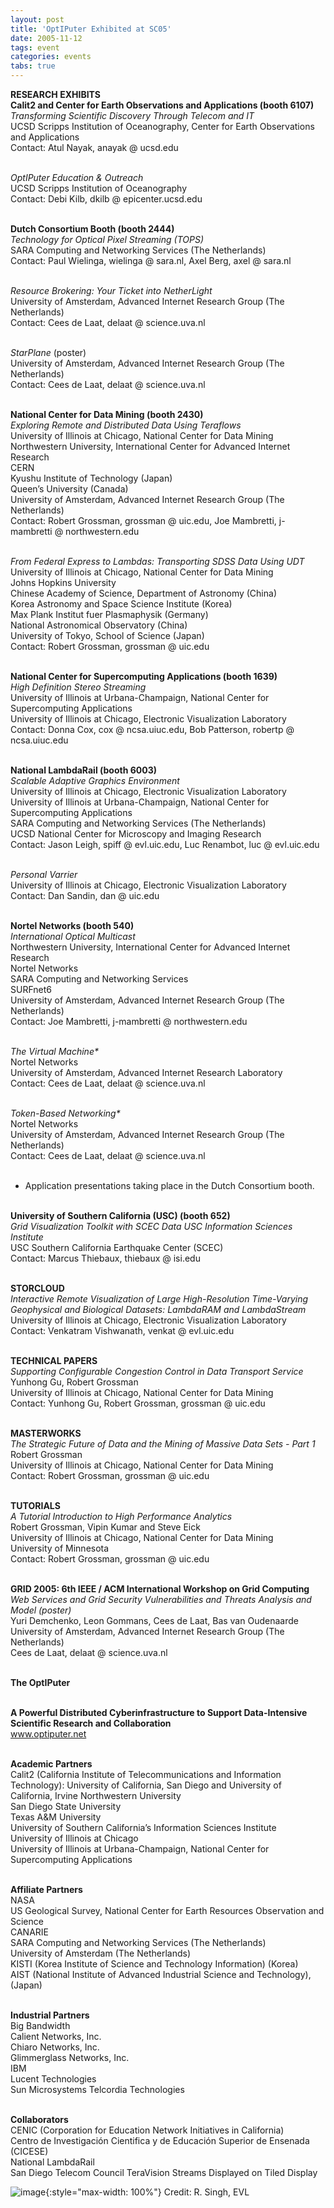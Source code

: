 ```yaml
---
layout: post
title: 'OptIPuter Exhibited at SC05'
date: 2005-11-12
tags: event
categories: events
tabs: true
---
```


<strong>RESEARCH EXHIBITS</strong><br>
<strong>Calit2 and Center for Earth Observations and Applications (booth 6107)</strong><br>
<em>Transforming Scientific Discovery Through Telecom and IT</em><br>
UCSD Scripps Institution of Oceanography, Center for Earth Observations and Applications<br>
Contact: Atul Nayak, anayak @ ucsd.edu<br><br>

<em>OptIPuter Education &amp; Outreach</em><br>
UCSD Scripps Institution of Oceanography<br>
Contact: Debi Kilb, dkilb @ epicenter.ucsd.edu<br><br>

<strong>Dutch Consortium Booth (booth 2444)</strong><br>
<em>Technology for Optical Pixel Streaming (TOPS)</em><br>
SARA Computing and Networking Services (The Netherlands)<br>
Contact: Paul Wielinga, wielinga @ sara.nl, Axel Berg, axel @ sara.nl<br><br>

<em>Resource Brokering: Your Ticket into NetherLight</em><br>
University of Amsterdam, Advanced Internet Research Group (The Netherlands)<br>
Contact: Cees de Laat, delaat @ science.uva.nl<br><br>

<em>StarPlane</em> (poster)<br>
University of Amsterdam, Advanced Internet Research Group (The Netherlands)<br>
Contact: Cees de Laat, delaat @ science.uva.nl<br><br>

<strong>National Center for Data Mining (booth 2430)</strong><br>
<em>Exploring Remote and Distributed Data Using Teraflows</em><br>
University of Illinois at Chicago, National Center for Data Mining<br>
Northwestern University, International Center for Advanced Internet Research<br>
CERN<br>
Kyushu Institute of Technology (Japan)<br>
Queen&rsquo;s University (Canada)<br>
University of Amsterdam, Advanced Internet Research Group (The Netherlands)<br>
Contact: Robert Grossman, grossman @ uic.edu, Joe Mambretti, j-mambretti @ northwestern.edu<br><br>

<em>From Federal Express to Lambdas: Transporting SDSS Data Using UDT</em><br>
University of Illinois at Chicago, National Center for Data Mining<br>
Johns Hopkins University<br>
Chinese Academy of Science, Department of Astronomy (China)<br>
Korea Astronomy and Space Science Institute (Korea)<br>
Max Plank Institut fuer Plasmaphysik (Germany)<br>
National Astronomical Observatory (China)<br>
University of Tokyo, School of Science (Japan)<br>
Contact: Robert Grossman, grossman @ uic.edu<br><br>

<strong>National Center for Supercomputing Applications (booth 1639)</strong><br>
<em>High Definition Stereo Streaming</em><br>
University of Illinois at Urbana-Champaign, National Center for Supercomputing Applications<br>
University of Illinois at Chicago, Electronic Visualization Laboratory<br>
Contact: Donna Cox, cox @ ncsa.uiuc.edu, Bob Patterson, robertp @ ncsa.uiuc.edu<br><br>

<strong>National LambdaRail (booth 6003)</strong><br>
<em>Scalable Adaptive Graphics Environment</em><br>
University of Illinois at Chicago, Electronic Visualization Laboratory<br>
University of Illinois at Urbana-Champaign, National Center for Supercomputing Applications<br>
SARA Computing and Networking Services (The Netherlands)<br>
UCSD National Center for Microscopy and Imaging Research<br>
Contact: Jason Leigh, spiff @ evl.uic.edu, Luc Renambot, luc @ evl.uic.edu<br><br>

<em>Personal Varrier</em><br>
University of Illinois at Chicago, Electronic Visualization Laboratory<br>
Contact: Dan Sandin, dan @ uic.edu<br><br>

<strong>Nortel Networks (booth 540)</strong><br>
<em>International Optical Multicast</em><br>
Northwestern University, International Center for Advanced Internet Research<br>
Nortel Networks<br>
SARA Computing and Networking Services<br>
SURFnet6<br>
University of Amsterdam, Advanced Internet Research Group (The Netherlands)<br>
Contact: Joe Mambretti, j-mambretti @ northwestern.edu<br><br>

<em>The Virtual Machine*</em><br>
Nortel Networks<br>
University of Amsterdam, Advanced Internet Research Laboratory<br>
Contact: Cees de Laat, delaat @ science.uva.nl<br><br>

<em>Token-Based Networking*</em><br>
Nortel Networks<br>
University of Amsterdam, Advanced Internet Research Group (The Netherlands)<br>
Contact: Cees de Laat, delaat @ science.uva.nl<br><br>

* Application presentations taking place in the Dutch Consortium booth.<br><br>

<strong>University of Southern California (USC) (booth 652)</strong><br>
<em>Grid Visualization Toolkit with SCEC Data USC Information Sciences Institute</em><br>
USC Southern California Earthquake Center (SCEC)<br>
Contact: Marcus Thiebaux, thiebaux @ isi.edu<br><br>

<strong>STORCLOUD</strong><br>
<em>Interactive Remote Visualization of Large High-Resolution Time-Varying Geophysical and Biological Datasets: LambdaRAM and LambdaStream</em><br>
University of Illinois at Chicago, Electronic Visualization Laboratory<br>
Contact: Venkatram Vishwanath, venkat @ evl.uic.edu<br><br>

<strong>TECHNICAL PAPERS</strong><br>
<em>Supporting Configurable Congestion Control in Data Transport Service</em><br>
Yunhong Gu, Robert Grossman<br>
University of Illinois at Chicago, National Center for Data Mining<br>
Contact: Yunhong Gu, Robert Grossman, grossman @ uic.edu<br><br>

<strong>MASTERWORKS</strong><br>
<em>The Strategic Future of Data and the Mining of Massive Data Sets - Part 1</em><br>
Robert Grossman<br>
University of Illinois at Chicago, National Center for Data Mining<br>
Contact: Robert Grossman, grossman @ uic.edu<br><br>

<strong>TUTORIALS</strong><br>
<em>A Tutorial Introduction to High Performance Analytics</em><br>
Robert Grossman, Vipin Kumar and Steve Eick<br>
University of Illinois at Chicago, National Center for Data Mining<br>
University of Minnesota<br>
Contact: Robert Grossman, grossman @ uic.edu<br><br>

<strong>GRID 2005: 6th IEEE / ACM International Workshop on Grid Computing</strong><br>
<em>Web Services and Grid Security Vulnerabilities and Threats Analysis and Model (poster)</em><br>
Yuri Demchenko, Leon Gommans, Cees de Laat, Bas van Oudenaarde<br>
University of Amsterdam, Advanced Internet Research Group (The Netherlands)<br>
Cees de Laat, delaat @ science.uva.nl<br><br>

<strong>The OptIPuter</strong><br><br>

<strong>A Powerful Distributed Cyberinfrastructure to Support Data-Intensive Scientific Research and Collaboration</strong><br>
<a href="http://www.optiputer.net">www.optiputer.net</a><br><br>

<strong>Academic Partners</strong><br>
Calit2 (California Institute of Telecommunications and Information Technology): University of California, San Diego and University of California, Irvine Northwestern University<br>
San Diego State University<br>
Texas A&amp;M University<br>
University of Southern California&rsquo;s Information Sciences Institute<br>
University of Illinois at Chicago<br>
University of Illinois at Urbana-Champaign, National Center for Supercomputing Applications<br><br>

<strong>Affiliate Partners</strong><br>
NASA<br>
US Geological Survey, National Center for Earth Resources Observation and Science<br>
CANARIE<br>
SARA Computing and Networking Services (The Netherlands)<br>
University of Amsterdam (The Netherlands)<br>
KISTI (Korea Institute of Science and Technology Information) (Korea)<br>
AIST (National Institute of Advanced Industrial Science and Technology), (Japan)<br><br>

<strong>Industrial Partners</strong><br>
Big Bandwidth<br>
Calient Networks, Inc.<br>
Chiaro Networks, Inc.<br>
Glimmerglass Networks, Inc.<br>
IBM<br>
Lucent Technologies<br>
Sun Microsystems
Telcordia Technologies<br><br>

<strong>Collaborators</strong><br>
CENIC (Corporation for Education Network Initiatives in California)<br>
Centro de Investigaci&oacute;n Cientifica y de Educaci&oacute;n Superior de Ensenada (CICESE)<br>
National LambdaRail<br>
San Diego Telecom Council
TeraVision Streams Displayed on Tiled Display

![image](https://www.evl.uic.edu/output/originals/teravisionstreams.jpeg-srcw.jpg){:style="max-width: 100%"}
Credit: R. Singh, EVL

